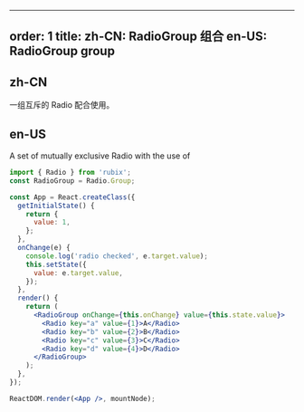 ---
order: 1
title:
  zh-CN: RadioGroup 组合
  en-US: RadioGroup group
-----------------------

## zh-CN

一组互斥的 Radio 配合使用。

## en-US

A set of mutually exclusive Radio with the use of

```jsx
import { Radio } from 'rubix';
const RadioGroup = Radio.Group;

const App = React.createClass({
  getInitialState() {
    return {
      value: 1,
    };
  },
  onChange(e) {
    console.log('radio checked', e.target.value);
    this.setState({
      value: e.target.value,
    });
  },
  render() {
    return (
      <RadioGroup onChange={this.onChange} value={this.state.value}>
        <Radio key="a" value={1}>A</Radio>
        <Radio key="b" value={2}>B</Radio>
        <Radio key="c" value={3}>C</Radio>
        <Radio key="d" value={4}>D</Radio>
      </RadioGroup>
    );
  },
});

ReactDOM.render(<App />, mountNode);
```
